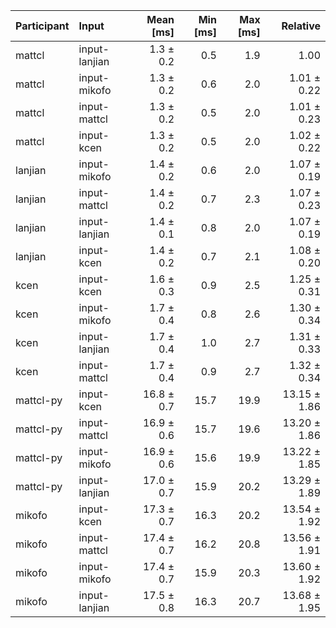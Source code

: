 | Participant | Input | Mean [ms] | Min [ms] | Max [ms] | Relative |
|:---|:---|---:|---:|---:|---:|
| mattcl | input-lanjian | 1.3 ± 0.2 | 0.5 | 1.9 | 1.00 |
| mattcl | input-mikofo | 1.3 ± 0.2 | 0.6 | 2.0 | 1.01 ± 0.22 |
| mattcl | input-mattcl | 1.3 ± 0.2 | 0.5 | 2.0 | 1.01 ± 0.23 |
| mattcl | input-kcen | 1.3 ± 0.2 | 0.5 | 2.0 | 1.02 ± 0.22 |
| lanjian | input-mikofo | 1.4 ± 0.2 | 0.6 | 2.0 | 1.07 ± 0.19 |
| lanjian | input-mattcl | 1.4 ± 0.2 | 0.7 | 2.3 | 1.07 ± 0.23 |
| lanjian | input-lanjian | 1.4 ± 0.1 | 0.8 | 2.0 | 1.07 ± 0.19 |
| lanjian | input-kcen | 1.4 ± 0.2 | 0.7 | 2.1 | 1.08 ± 0.20 |
| kcen | input-kcen | 1.6 ± 0.3 | 0.9 | 2.5 | 1.25 ± 0.31 |
| kcen | input-mikofo | 1.7 ± 0.4 | 0.8 | 2.6 | 1.30 ± 0.34 |
| kcen | input-lanjian | 1.7 ± 0.4 | 1.0 | 2.7 | 1.31 ± 0.33 |
| kcen | input-mattcl | 1.7 ± 0.4 | 0.9 | 2.7 | 1.32 ± 0.34 |
| mattcl-py | input-kcen | 16.8 ± 0.7 | 15.7 | 19.9 | 13.15 ± 1.86 |
| mattcl-py | input-mattcl | 16.9 ± 0.6 | 15.7 | 19.6 | 13.20 ± 1.86 |
| mattcl-py | input-mikofo | 16.9 ± 0.6 | 15.6 | 19.9 | 13.22 ± 1.85 |
| mattcl-py | input-lanjian | 17.0 ± 0.7 | 15.9 | 20.2 | 13.29 ± 1.89 |
| mikofo | input-kcen | 17.3 ± 0.7 | 16.3 | 20.2 | 13.54 ± 1.92 |
| mikofo | input-mattcl | 17.4 ± 0.7 | 16.2 | 20.8 | 13.56 ± 1.91 |
| mikofo | input-mikofo | 17.4 ± 0.7 | 15.9 | 20.3 | 13.60 ± 1.92 |
| mikofo | input-lanjian | 17.5 ± 0.8 | 16.3 | 20.7 | 13.68 ± 1.95 |
